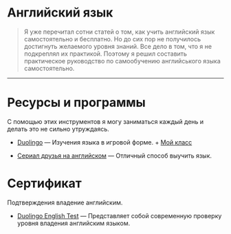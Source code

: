# Английский язык

> Я уже перечитал сотни статей о том, как учить английский язык самостоятельно и бесплатно. Но до сих пор не получилось достигнуть желаемого уровня знаний. Все дело в том, что я не подкреплял их практикой. Поэтому я решил составить практическое руководство по самообучению английського языка самостоятельно.

---

# Ресурсы и программы

С помощью этих инструментов я могу заниматься каждый день и делать это не сильно утруждаясь.

- [Duolingo](https://www.duolingo.com) — Изучения языка в игровой форме. + [Мой класс](https://duolingo.com/classroom/tjfugf)

- [Сериал друзья на английском](https://friends-serial.com) — Отличный способ выучить язык.

# Сертификат

Подтверждения владение английским.

- [Duolingo English Test](https://englishtest.duolingo.com) — Представляет собой современную проверку уровня владения английским языком.
